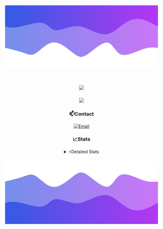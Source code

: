 ![Header](./header.png)
<div align="center">

<h1 align="center">
  <a href="https://git.io/typing-svg">
    <img src="https://readme-typing-svg.herokuapp.com/?lines=Hello,+There!+👋;This+is+chicho.;CEO+on+Hely+Development....;&center=true&size=25">
  </a>
</h1>
  
<p align="center">
  <img src="https://lanyard.cnrad.dev/api/852683595378196480" />
</p>

### 📫Contact
  [![Email](https://img.shields.io/badge/Email-gastondalla@gmail.com-04619f?style=for-the-badge&logo=gmail&logoColor=white)](mailto:gastondalla@gmail.com)
</br>  
### 📈Stats
<details>
    <summary> ⚡Detailed Stats</summary>
    <br/>

<!--START_SECTION:waka-->
![Code Time](http://img.shields.io/badge/Code%20Time-190%20hrs%201%20min-blue)

![Profile Views](http://img.shields.io/badge/Profile%20Views-4-blue)

**🐱 My GitHub Data** 

> 📦 37.9 kB Used in GitHub's Storage 
 > 
> 🏆 7 Contributions in the Year 2023
 > 
> 🚫 Not Opted to Hire
 > 
> 📜 6 Public Repositories 
 > 
> 🔑 9 Private Repositories 
 > 
**I'm a Night 🦉** 

```text
🌞 Morning                13 commits          ██░░░░░░░░░░░░░░░░░░░░░░░   07.69 % 
🌆 Daytime                16 commits          ██░░░░░░░░░░░░░░░░░░░░░░░   09.47 % 
🌃 Evening                82 commits          ████████████░░░░░░░░░░░░░   48.52 % 
🌙 Night                  58 commits          █████████░░░░░░░░░░░░░░░░   34.32 % 
```
📅 **I'm Most Productive on Wednesday** 

```text
Monday                   11 commits          ██░░░░░░░░░░░░░░░░░░░░░░░   06.51 % 
Tuesday                  33 commits          █████░░░░░░░░░░░░░░░░░░░░   19.53 % 
Wednesday                40 commits          ██████░░░░░░░░░░░░░░░░░░░   23.67 % 
Thursday                 18 commits          ███░░░░░░░░░░░░░░░░░░░░░░   10.65 % 
Friday                   20 commits          ███░░░░░░░░░░░░░░░░░░░░░░   11.83 % 
Saturday                 19 commits          ███░░░░░░░░░░░░░░░░░░░░░░   11.24 % 
Sunday                   28 commits          ████░░░░░░░░░░░░░░░░░░░░░   16.57 % 
```


📊 **This Week I Spent My Time On** 

```text
🕑︎ Time Zone: America/Argentina/Buenos_Aires

💬 Programming Languages: 
C#                       11 hrs 46 mins      ███████████░░░░░░░░░░░░░░   44.55 % 
Other                    6 hrs 8 mins        ██████░░░░░░░░░░░░░░░░░░░   23.21 % 
Python                   4 hrs 35 mins       ████░░░░░░░░░░░░░░░░░░░░░   17.37 % 
HTML                     3 hrs 45 mins       ████░░░░░░░░░░░░░░░░░░░░░   14.24 % 
JSON                     4 mins              ░░░░░░░░░░░░░░░░░░░░░░░░░   00.25 % 

🔥 Editors: 
Visual Studio            17 hrs 55 mins      █████████████████░░░░░░░░   67.82 % 
VS Code                  8 hrs 30 mins       ████████░░░░░░░░░░░░░░░░░   32.18 % 

🐱‍💻 Projects: 
Hate                     9 hrs 9 mins        █████████░░░░░░░░░░░░░░░░   34.62 % 
StringExtractor          6 hrs 59 mins       ███████░░░░░░░░░░░░░░░░░░   26.43 % 
Unknown Project          4 hrs 44 mins       ████░░░░░░░░░░░░░░░░░░░░░   17.95 % 
Coder                    3 hrs 43 mins       ████░░░░░░░░░░░░░░░░░░░░░   14.09 % 
Palometa                 1 hr 36 mins        ██░░░░░░░░░░░░░░░░░░░░░░░   06.11 % 

💻 Operating System: 
Windows                  26 hrs 26 mins      █████████████████████████   100.00 % 
```

**I Mostly Code in JavaScript** 

```text
JavaScript               8 repos             ██████████░░░░░░░░░░░░░░░   38.10 % 
CSS                      3 repos             ████░░░░░░░░░░░░░░░░░░░░░   14.29 % 
C#                       2 repos             ██░░░░░░░░░░░░░░░░░░░░░░░   09.52 % 
Batchfile                1 repo              █░░░░░░░░░░░░░░░░░░░░░░░░   04.76 % 
Python                   1 repo              █░░░░░░░░░░░░░░░░░░░░░░░░   04.76 % 
```




 Last Updated on 29/06/2023 22:12:16 UTC
<!--END_SECTION:waka-->
</details>

![Footer](./footer.png)
